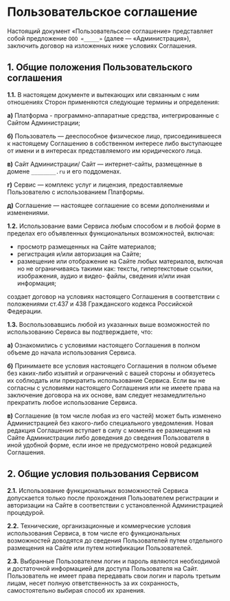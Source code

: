 # Пользовательское соглашение

Настоящий документ «Пользовательское соглашение» представляет собой предложение `ООО
«_____»` (далее — «Администрация»), заключить договор на изложенных ниже условиях
Соглашения.

## 1. Общие положения Пользовательского соглашения

**1.1.** В настоящем документе и вытекающих или связанным с ним отношениях Сторон
применяются следующие термины и определения:

**а)** Платформа - программно-аппаратные средства, интегрированные с Сайтом Администрации;

**б)** Пользователь — дееспособное физическое лицо, присоединившееся к настоящему
Соглашению в собственном интересе либо выступающее от имени и в интересах
представляемого им юридического лица.

**в)** Сайт Администрации/ Сайт — интернет-сайты, размещенные в домене `________.ru` и его
поддоменах.

**г)** Сервис — комплекс услуг и лицензия, предоставляемые Пользователю с использованием
Платформы.

**д)** Соглашение — настоящее соглашение со всеми дополнениями и изменениями.

**1.2.** Использование вами Сервиса любым способом и в любой форме в пределах его
объявленных функциональных возможностей, включая:

* просмотр размещенных на Сайте материалов;
* регистрация и/или авторизация на Сайте;
* размещение или отображение на Сайте любых материалов, включая но не ограничиваясь
    такими как: тексты, гипертекстовые ссылки, изображения, аудио и видео- файлы,
    сведения и/или иная информация;

создает договор на условиях настоящего Соглашения в соответствии с положениями ст.437 и
438 Гражданского кодекса Российской Федерации.

**1.3.** Воспользовавшись любой из указанных выше возможностей по использованию Сервиса вы
подтверждаете, что:

**а)** Ознакомились с условиями настоящего Соглашения в полном объеме до начала
использования Сервиса.

**б)** Принимаете все условия настоящего Соглашения в полном объеме без каких-либо изъятий и
ограничений с вашей стороны и обязуетесь их соблюдать или прекратить использование
Сервиса. Если вы не согласны с условиями настоящего Соглашения или не имеете права на
заключение договора на их основе, вам следует незамедлительно прекратить любое
использование Сервиса.

**в)** Соглашение (в том числе любая из его частей) может быть изменено Администрацией без
какого-либо специального уведомления. Новая редакция Соглашения вступает в силу с момента
ее размещения на Сайте Администрации либо доведения до сведения Пользователя в иной
удобной форме, если иное не предусмотрено новой редакцией Соглашения.

## 2. Общие условия пользования Сервисом

**2.1.** Использование функциональных возможностей Сервиса допускается только после
прохождения Пользователем регистрации и авторизации на Сайте в соответствии с
установленной Администрацией процедурой.

**2.2.** Технические, организационные и коммерческие условия использования Сервиса, в том
числе его функциональных возможностей доводятся до сведения Пользователей путем
отдельного размещения на Сайте или путем нотификации Пользователей.

**2.3.** Выбранные Пользователем логин и пароль являются необходимой и достаточной
информацией для доступа Пользователя на Сайт. Пользователь не имеет права передавать свои
логин и пароль третьим лицам, несет полную ответственность за их сохранность,
самостоятельно выбирая способ их хранения.
